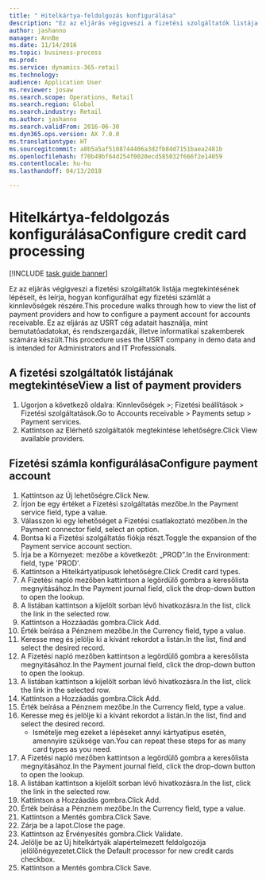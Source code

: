 ```yaml
--- 
title: " Hitelkártya-feldolgozás konfigurálása"
description: "Ez az eljárás végigveszi a fizetési szolgáltatók listája megtekintésének lépéseit, és leírja, hogyan konfigurálhat egy fizetési számlát a kinnlevőségek részére."
author: jashanno
manager: AnnBe
ms.date: 11/14/2016
ms.topic: business-process
ms.prod: 
ms.service: dynamics-365-retail
ms.technology: 
audience: Application User
ms.reviewer: josaw
ms.search.scope: Operations, Retail
ms.search.region: Global
ms.search.industry: Retail
ms.author: jashanno
ms.search.validFrom: 2016-06-30
ms.dyn365.ops.version: AX 7.0.0
ms.translationtype: HT
ms.sourcegitcommit: a8b5a5af5108744406a3d2fb84d7151baea2481b
ms.openlocfilehash: f70b49bf64d254f0020ecd585032f666f2e14059
ms.contentlocale: hu-hu
ms.lasthandoff: 04/13/2018

---
```

# <a name="configure-credit-card-processing"></a><span data-ttu-id="18cb6-103"> Hitelkártya-feldolgozás konfigurálása</span><span class="sxs-lookup"><span data-stu-id="18cb6-103">Configure credit card processing</span></span>

[!INCLUDE [task guide banner](../includes/task-guide-banner.md)]

<span data-ttu-id="18cb6-104">Ez az eljárás végigveszi a fizetési szolgáltatók listája megtekintésének lépéseit, és leírja, hogyan konfigurálhat egy fizetési számlát a kinnlevőségek részére.</span><span class="sxs-lookup"><span data-stu-id="18cb6-104">This procedure walks through how to view the list of payment providers and how to configure a payment account for accounts receivable.</span></span> <span data-ttu-id="18cb6-105">Ez az eljárás az USRT cég adatait használja, mint bemutatóadatokat, és rendszergazdák, illetve informatikai szakemberek számára készült.</span><span class="sxs-lookup"><span data-stu-id="18cb6-105">This procedure uses the USRT company in demo data and is intended for Administrators and IT Professionals.</span></span>


## <a name="view-a-list-of-payment-providers"></a><span data-ttu-id="18cb6-106">A fizetési szolgáltatók listájának megtekintése</span><span class="sxs-lookup"><span data-stu-id="18cb6-106">View a list of payment providers</span></span>
1. <span data-ttu-id="18cb6-107">Ugorjon a következő oldalra: Kinnlevőségek >; Fizetési beállítások > Fizetési szolgáltatások.</span><span class="sxs-lookup"><span data-stu-id="18cb6-107">Go to Accounts receivable > Payments setup > Payment services.</span></span>
2. <span data-ttu-id="18cb6-108">Kattintson az Elérhető szolgáltatók megtekintése lehetőségre.</span><span class="sxs-lookup"><span data-stu-id="18cb6-108">Click View available providers.</span></span>

## <a name="configure-payment-account"></a><span data-ttu-id="18cb6-109">Fizetési számla konfigurálása</span><span class="sxs-lookup"><span data-stu-id="18cb6-109">Configure payment account</span></span>
1. <span data-ttu-id="18cb6-110">Kattintson az Új lehetőségre.</span><span class="sxs-lookup"><span data-stu-id="18cb6-110">Click New.</span></span>
2. <span data-ttu-id="18cb6-111">Írjon be egy értéket a Fizetési szolgáltatás mezőbe.</span><span class="sxs-lookup"><span data-stu-id="18cb6-111">In the Payment service field, type a value.</span></span>
3. <span data-ttu-id="18cb6-112">Válasszon ki egy lehetőséget a Fizetési csatlakoztató mezőben.</span><span class="sxs-lookup"><span data-stu-id="18cb6-112">In the Payment connector field, select an option.</span></span>
4. <span data-ttu-id="18cb6-113">Bontsa ki a Fizetési szolgáltatás fiókja részt.</span><span class="sxs-lookup"><span data-stu-id="18cb6-113">Toggle the expansion of the Payment service account section.</span></span>
5. <span data-ttu-id="18cb6-114">Írja be a Környezet: mezőbe a következőt: „PROD”.</span><span class="sxs-lookup"><span data-stu-id="18cb6-114">In the Environment: field, type 'PROD'.</span></span>
6. <span data-ttu-id="18cb6-115">Kattintson a Hitelkártyatípusok lehetőségre.</span><span class="sxs-lookup"><span data-stu-id="18cb6-115">Click Credit card types.</span></span>
7. <span data-ttu-id="18cb6-116">A Fizetési napló mezőben kattintson a legördülő gombra a keresőlista megnyitásához.</span><span class="sxs-lookup"><span data-stu-id="18cb6-116">In the Payment journal field, click the drop-down button to open the lookup.</span></span>
8. <span data-ttu-id="18cb6-117">A listában kattintson a kijelölt sorban lévő hivatkozásra.</span><span class="sxs-lookup"><span data-stu-id="18cb6-117">In the list, click the link in the selected row.</span></span>
9. <span data-ttu-id="18cb6-118">Kattintson a Hozzáadás gombra.</span><span class="sxs-lookup"><span data-stu-id="18cb6-118">Click Add.</span></span>
10. <span data-ttu-id="18cb6-119">Érték beírása a Pénznem mezőbe.</span><span class="sxs-lookup"><span data-stu-id="18cb6-119">In the Currency field, type a value.</span></span>
11. <span data-ttu-id="18cb6-120">Keresse meg és jelölje ki a kívánt rekordot a listán.</span><span class="sxs-lookup"><span data-stu-id="18cb6-120">In the list, find and select the desired record.</span></span>
12. <span data-ttu-id="18cb6-121">A Fizetési napló mezőben kattintson a legördülő gombra a keresőlista megnyitásához.</span><span class="sxs-lookup"><span data-stu-id="18cb6-121">In the Payment journal field, click the drop-down button to open the lookup.</span></span>
13. <span data-ttu-id="18cb6-122">A listában kattintson a kijelölt sorban lévő hivatkozásra.</span><span class="sxs-lookup"><span data-stu-id="18cb6-122">In the list, click the link in the selected row.</span></span>
14. <span data-ttu-id="18cb6-123">Kattintson a Hozzáadás gombra.</span><span class="sxs-lookup"><span data-stu-id="18cb6-123">Click Add.</span></span>
15. <span data-ttu-id="18cb6-124">Érték beírása a Pénznem mezőbe.</span><span class="sxs-lookup"><span data-stu-id="18cb6-124">In the Currency field, type a value.</span></span>
16. <span data-ttu-id="18cb6-125">Keresse meg és jelölje ki a kívánt rekordot a listán.</span><span class="sxs-lookup"><span data-stu-id="18cb6-125">In the list, find and select the desired record.</span></span>
    * <span data-ttu-id="18cb6-126">Ismételje meg ezeket a lépéseket annyi kártyatípus esetén, amennyire szüksége van.</span><span class="sxs-lookup"><span data-stu-id="18cb6-126">You can repeat these steps for as many card types as you need.</span></span>  
17. <span data-ttu-id="18cb6-127">A Fizetési napló mezőben kattintson a legördülő gombra a keresőlista megnyitásához.</span><span class="sxs-lookup"><span data-stu-id="18cb6-127">In the Payment journal field, click the drop-down button to open the lookup.</span></span>
18. <span data-ttu-id="18cb6-128">A listában kattintson a kijelölt sorban lévő hivatkozásra.</span><span class="sxs-lookup"><span data-stu-id="18cb6-128">In the list, click the link in the selected row.</span></span>
19. <span data-ttu-id="18cb6-129">Kattintson a Hozzáadás gombra.</span><span class="sxs-lookup"><span data-stu-id="18cb6-129">Click Add.</span></span>
20. <span data-ttu-id="18cb6-130">Érték beírása a Pénznem mezőbe.</span><span class="sxs-lookup"><span data-stu-id="18cb6-130">In the Currency field, type a value.</span></span>
21. <span data-ttu-id="18cb6-131">Kattintson a Mentés gombra.</span><span class="sxs-lookup"><span data-stu-id="18cb6-131">Click Save.</span></span>
22. <span data-ttu-id="18cb6-132">Zárja be a lapot.</span><span class="sxs-lookup"><span data-stu-id="18cb6-132">Close the page.</span></span>
23. <span data-ttu-id="18cb6-133">Kattintson az Érvényesítés gombra.</span><span class="sxs-lookup"><span data-stu-id="18cb6-133">Click Validate.</span></span>
24. <span data-ttu-id="18cb6-134">Jelölje be az Új hitelkártyák alapértelmezett feldolgozója jelölőnégyezetet.</span><span class="sxs-lookup"><span data-stu-id="18cb6-134">Click the Default processor for new credit cards checkbox.</span></span>
25. <span data-ttu-id="18cb6-135">Kattintson a Mentés gombra.</span><span class="sxs-lookup"><span data-stu-id="18cb6-135">Click Save.</span></span>


